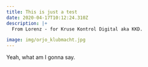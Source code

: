 ```yaml
---
title: This is just a test
date: 2020-04-17T10:12:24.310Z
description: |+
  From Lorenz - for Kruse Kontrol Digital aka KKD.

image: img/orjo_klubmacht.jpg
---
```

Yeah, what am I gonna say.
